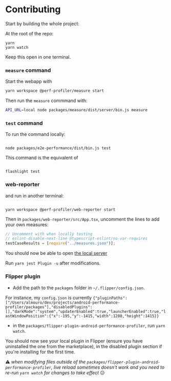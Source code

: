 # Contributing

Start by building the whole project:

At the root of the repo:

```
yarn
yarn watch
```

Keep this open in one terminal.

### `measure` command

Start the webapp with

```bash
yarn workspace @perf-profiler/measure start
```

Then run the `measure` commmand with:

```bash
API_URL=local node packages/measure/dist/server/bin.js measure
```

### `test` command

To run the command locally:

```

node packages/e2e-performance/dist/bin.js test

```

This command is the equivalent of

```

flashlight test

```

### web-reporter

and run in another terminal:

```

yarn workspace @perf-profiler/web-reporter start

```

Then in `packages/web-reporter/src/App.tsx`, uncomment the lines to add your own measures:

```ts
// Uncomment with when locally testing
// eslint-disable-next-line @typescript-eslint/no-var-requires
testCaseResults = [require("../measures.json")];
```

You should now be able to open [the local server](http://localhost:1234/)

Run `yarn jest Plugin -u` after modifications.

### Flipper plugin

- Add the path to the `packages` folder in `~/.flipper/config.json`.

For instance, my `config.json` is currently
`{"pluginPaths":["/Users/almouro/dev/projects/android-performance-profiler/packages"],"disabledPlugins":[],"darkMode":"system","updaterEnabled":true,"launcherEnabled":true,"lastWindowPosition":{"x":-195,"y":-1415,"width":1280,"height":1415}}`

- in the `packages/flipper-plugin-android-performance-profiler`, run `yarn watch`.

You should now see your local plugin in Flipper (ensure you have uninstalled the one from the marketplace), in the disabled plugin section if you're installing for the first time.

⚠️ _when modifying files outside of the `packages/flipper-plugin-android-performance-profiler`, live reload sometimes doesn't work and you need to re-run `yarn watch` for changes to take effect_ 😕
